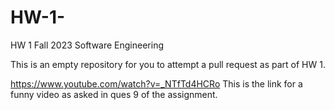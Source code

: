 # HW-1-

HW 1 Fall 2023 Software Engineering 

This is an empty repository for you to attempt a pull request as part of HW 1.

https://www.youtube.com/watch?v=_NTfTd4HCRo
This is the link for a funny video as asked in ques 9 of the assignment.
